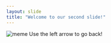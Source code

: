 ```yaml
---
layout: slide
title: "Welcome to our second slide!"
---
```

![meme](https://i.kym-cdn.com/photos/images/newsfeed/001/217/729/f9a.jpg)
Use the left arrow to go back!
